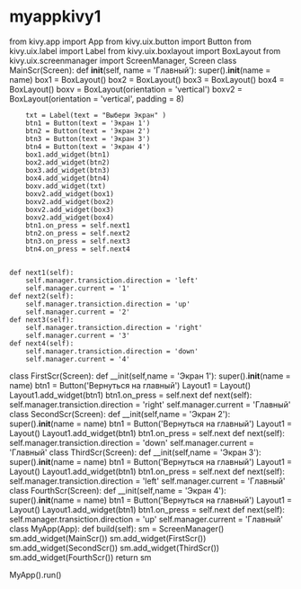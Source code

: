 # myappkivy1
from kivy.app import App
from kivy.uix.button import Button
from kivy.uix.label import Label
from kivy.uix.boxlayout import BoxLayout
from kivy.uix.screenmanager import ScreenManager, Screen
class MainScr(Screen):
    def __init__(self, name = 'Главный'):
        super().__init__(name = name)
        box1 = BoxLayout()
        box2 = BoxLayout()
        box3 = BoxLayout()
        box4 = BoxLayout()
        boxv = BoxLayout(orientation = 'vertical')
        boxv2 = BoxLayout(orientation = 'vertical', padding = 8)

        txt = Label(text = "Выбери Экран" )
        btn1 = Button(text = 'Экран 1')
        btn2 = Button(text = 'Экран 2')
        btn3 = Button(text = 'Экран 3')
        btn4 = Button(text = 'Экран 4')
        box1.add_widget(btn1)
        box2.add_widget(btn2)
        box3.add_widget(btn3)
        box4.add_widget(btn4)
        boxv.add_widget(txt)
        boxv2.add_widget(box1)
        boxv2.add_widget(box2)
        boxv2.add_widget(box3)
        boxv2.add_widget(box4)
        btn1.on_press = self.next1
        btn2.on_press = self.next2
        btn3.on_press = self.next3
        btn4.on_press = self.next4


    def next1(self):
        self.manager.transiction.direction = 'left'
        self.manager.current = '1'
    def next2(self):
        self.manager.transiction.direction = 'up'
        self.manager.current = '2'
    def next3(self):
        self.manager.transiction.direction = 'right'
        self.manager.current = '3'
    def next4(self):
        self.manager.transiction.direction = 'down'
        self.manager.current = '4'
class FirstScr(Screen):
    def __init(self,name = 'Экран 1'):
        super().__init__(name = name)
        btn1 = Button('Вернуться на главный')
        Layout1 = Layout()
        Layout1.add_widget(btn1)
        btn1.on_press = self.next
    def next(self):
        self.manager.transiction.direction = 'right'
        self.manager.current = 'Главный'
class SecondScr(Screen):
    def __init(self,name = 'Экран 2'):
        super().__init__(name = name)
        btn1 = Button('Вернуться на главный')
        Layout1 = Layout()
        Layout1.add_widget(btn1)
        btn1.on_press = self.next
    def next(self):
        self.manager.transiction.direction = 'down'
        self.manager.current = 'Главный'
class ThirdScr(Screen):
    def __init(self,name = 'Экран 3'):
        super().__init__(name = name)
        btn1 = Button('Вернуться на главный')
        Layout1 = Layout()
        Layout1.add_widget(btn1)
        btn1.on_press = self.next
    def next(self):
        self.manager.transiction.direction = 'left'
        self.manager.current = 'Главный'
class FourthScr(Screen):
    def __init(self,name = 'Экран 4'):
        super().__init__(name = name)
        btn1 = Button('Вернуться на главный')
        Layout1 = Layout()
        Layout1.add_widget(btn1)
        btn1.on_press = self.next
    def next(self):
        self.manager.transiction.direction = 'up'
        self.manager.current = 'Главный'
class MyApp(App):
    def build(self):
        sm = ScreenManager()
        sm.add_widget(MainScr())
        sm.add_widget(FirstScr())
        sm.add_widget(SecondScr())
        sm.add_widget(ThirdScr())
        sm.add_widget(FourthScr())
        return sm

MyApp().run()
